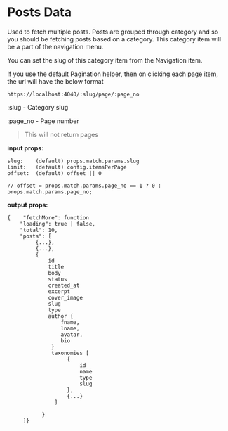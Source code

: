 # Posts Data

Used to fetch multiple posts. Posts are grouped through category and so you should be fetching posts based on a category. This category item will be a part of the navigation menu.

You can set the slug of this category item from the Navigation item.

If you use the default Pagination helper, then on clicking each page item, the url will have the below format

`https://localhost:4040/:slug/page/:page_no`

:slug - Category slug

:page\_no - Page number

> This will not return pages

**input props:**

```text
slug:    (default) props.match.params.slug             
limit:   (default) config.itemsPerPage                
offset:  (default) offset || 0

// offset = props.match.params.page_no == 1 ? 0 : props.match.params.page_no;
```

**output props:**

```text
{    "fetchMore": function
    "loading": true | false,
    "total": 10,
    "posts": [
         {...},
         {...},
         {
             id
             title
             body
             status
             created_at
             excerpt
             cover_image
             slug
             type
             author {
                 fname,
                 lname,
                 avatar,
                 bio
              }
              taxonomies [
                   {
                       id
                       name
                       type
                       slug
                   },
                   {...}
               ]
               
           }
     ]}
```

